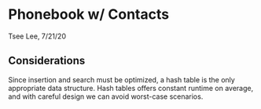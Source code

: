 # Phonebook w/ Contacts
Tsee Lee, 7/21/20
## Considerations
Since insertion and search must be optimized, a hash table is the only appropriate data structure.
Hash tables offers constant runtime on average, and with careful design we can avoid worst-case scenarios.
